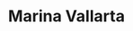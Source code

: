 ---
    title : "Marina Vallarta"
    description : "Marina Vallarta es un área urbanizada moderna y planificada, conocida por sus elegantes hoteles y complejos turísticos, playas de arena y un gran puerto deportivo que alberga yates de lujo."
    large : "Marina Vallarta es una exclusiva marina ubicada en Puerto Vallarta, conocida por su elegancia y sofisticación. Rodeada de impresionantes yates, esta marina ofrece una amplia gama de restaurantes de alta cocina, bares animados y tiendas de lujo donde podrás encontrar marcas reconocidas. Pasea por los muelles y admira la belleza de los barcos, o relájate en una terraza con vistas al mar. Además, Marina Vallarta ofrece emocionantes actividades acuáticas como la pesca deportiva, el paseo en velero y el avistamiento de ballenas en temporada. Sumérgete en la exclusividad y la sofisticación de Marina Vallarta, un destino que combina la belleza del océano con la elegancia moderna."
    image : "/img/marina-vallarta.webp"
    hero : "/img/marina-hero.jpg" 
---
